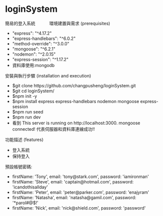 # loginSystem
簡易的登入系統 
<image src="https://user-images.githubusercontent.com/88585009/154337452-d3bc1c17-d28f-4ae6-9e7c-f7b1014d9655.png" style="width:10; height:10;"> 
<image src="https://user-images.githubusercontent.com/88585009/154337528-628f74d2-9895-429e-9afd-c8350f4a4813.png" style="width:10; height:10;">
<image src="https://user-images.githubusercontent.com/88585009/154337622-202aa850-3b6e-4239-aaa9-2d12b5acbd30.png" style="width:10; height:10;">
環境建置與需求 (prerequisites)
<ul>
<li>
    "express": "^4.17.2"
    </li>
    <li>
    "express-handlebars": "^6.0.2"
     </li>
    <li>
    "method-override": "^3.0.0"
     </li>
    <li>
    "mongoose": "^6.2.1"
     </li>
    <li>
    "nodemon": "^2.0.15"
</li>
<li>
  "express-session": "^1.17.2"
</li>
 <li>
資料庫使用:mongodb
    </li>
</ul>

安裝與執行步驟 (installation and execution)
<ul>
<li>
$git clone https://github.com/changpusheng/loginSystem.git
</li>
<li>
$git cd  loginSystem/
</li>
<li>
$npm init -y
</li>
<li>
$npm install express express-handlebars nodemon mongoose express-session
</li>
 <li>
$npm run seed
</li>
<li>
$npm run dev
</li>
<li>
看到 
This server is running on http://localhost:3000.
mongoose connected!
代表伺服器和資料庫連線成功!!
</li>
</ul>
功能描述 (features)
<ul>
<li>
登入系統
</li>
<li>
保持登入
</li>
</ul>

預設帳號密碼:
<ul>
<li>
 firstName: 'Tony',
   email: 'tony@stark.com',
   password: 'iamironman'
</li>
    <li>
 firstName: 'Steve',
   email: 'captain@hotmail.com',
   password: 'icandothisallday'
</li>
    <li>
 firstName: 'Peter',
   email: 'peter@parker.com',
   password: 'enajyram'
</li>
    <li>
 firstName: 'Natasha',
   email: 'natasha@gamil.com',
   password: '*parol#@$!'
</li>
    <li>
 firstName: 'Nick',
   email: 'nick@shield.com',
   password: 'password'
</li>
</ul>

